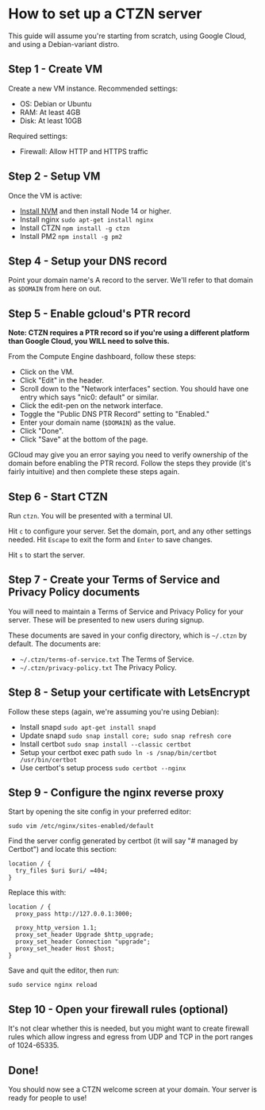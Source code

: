 # How to set up a CTZN server

This guide will assume you're starting from scratch, using Google Cloud, and using a Debian-variant distro.

## Step 1 - Create VM

Create a new VM instance. Recommended settings:

- OS: Debian or Ubuntu
- RAM: At least 4GB
- Disk: At least 10GB

Required settings:

- Firewall: Allow HTTP and HTTPS traffic

## Step 2 - Setup VM

Once the VM is active:

- [Install NVM](https://nvm.sh) and then install Node 14 or higher.
- Install nginx `sudo apt-get install nginx`
- Install CTZN `npm install -g ctzn`
- Install PM2 `npm install -g pm2`

## Step 4 - Setup your DNS record

Point your domain name's A record to the server. We'll refer to that domain as `$DOMAIN` from here on out.

## Step 5 - Enable gcloud's PTR record

**Note: CTZN requires a PTR record so if you're using a different platform than Google Cloud, you WILL need to solve this.**

From the Compute Engine dashboard, follow these steps:

- Click on the VM.
- Click "Edit" in the header.
- Scroll down to the "Network interfaces" section. You should have one entry which says "nic0: default" or similar.
- Click the edit-pen on the network interface.
- Toggle the "Public DNS PTR Record" setting to "Enabled."
- Enter your domain name (`$DOMAIN`) as the value.
- Click "Done".
- Click "Save" at the bottom of the page.

GCloud may give you an error saying you need to verify ownership of the domain before enabling the PTR record. Follow the steps they provide (it's fairly intuitive) and then complete these steps again.

## Step 6 - Start CTZN

Run `ctzn`. You will be presented with a terminal UI.

Hit `c` to configure your server. Set the domain, port, and any other settings needed. Hit `Escape` to exit the form and `Enter` to save changes.

Hit `s` to start the server.

## Step 7 - Create your Terms of Service and Privacy Policy documents

You will need to maintain a Terms of Service and Privacy Policy for your server. These will be presented to new users during signup.

These documents are saved in your config directory, which is `~/.ctzn` by default. The documents are:

- `~/.ctzn/terms-of-service.txt` The Terms of Service.
- `~/.ctzn/privacy-policy.txt` The Privacy Policy.

## Step 8 - Setup your certificate with LetsEncrypt

Follow these steps (again, we're assuming you're using Debian):

- Install snapd `sudo apt-get install snapd`
- Update snapd `sudo snap install core; sudo snap refresh core`
- Install certbot `sudo snap install --classic certbot`
- Setup your certbot exec path `sudo ln -s /snap/bin/certbot /usr/bin/certbot`
- Use certbot's setup process `sudo certbot --nginx`

## Step 9 - Configure the nginx reverse proxy

Start by opening the site config in your preferred editor:

```
sudo vim /etc/nginx/sites-enabled/default
```

Find the server config generated by certbot (it will say "# managed by Certbot") and locate this section:

```
location / {
  try_files $uri $uri/ =404;
}
```

Replace this with:

```
location / {
  proxy_pass http://127.0.0.1:3000;

  proxy_http_version 1.1;
  proxy_set_header Upgrade $http_upgrade;
  proxy_set_header Connection "upgrade";
  proxy_set_header Host $host;
}
```

Save and quit the editor, then run:

```
sudo service nginx reload
```

## Step 10 - Open your firewall rules (optional)

It's not clear whether this is needed, but you might want to create firewall rules which allow ingress and egress from UDP and TCP in the port ranges of 1024-65335.

## Done!

You should now see a CTZN welcome screen at your domain.
Your server is ready for people to use!